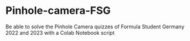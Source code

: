 # Pinhole-camera-FSG
Be able to solve the Pinhole Camera quizzes of Formula Student Germany 2022 and 2023 with a Colab Notebook script
